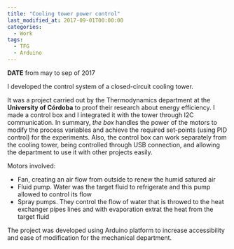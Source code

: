 ```yaml
---
title: "Cooling tower power control"
last_modified_at: 2017-09-01T00:00:00
categories:
  - Work
tags:
  - TFG
  - Arduino
---
```


**DATE** from may to sep of 2017

I developed the control system of a closed-circuit cooling tower. 

It was a project carried out by the Thermodynamics department at the **University of Córdoba** to proof their research about energy efficiency. I made a control box and I integrated it with the tower through I2C communication. In summary, _the box_ handles the power of the motors to modify the process variables and achieve the required set-points (using PID control) for the experiments. Also, the control box can work separately from the cooling tower, being controlled through USB connection, and allowing the department to use it with other projects easily.

Motors involved: 
- Fan, creating an air flow from outside to renew the humid satured air 
- Fluid pump. Water was the target fluid to refrigerate and this pump allowed to control its flow
- Spray pumps. They control the flow of water that is throwed to the heat exchanger pipes lines and with evaporation extrat the heat from the target fluid

The project was developed using Arduino platform to increase accessibility and ease of modification for the mechanical department.